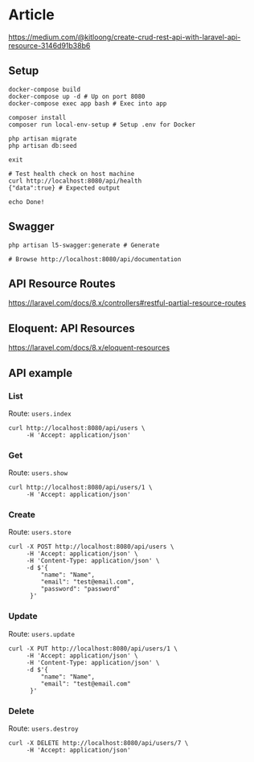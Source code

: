 # Article

https://medium.com/@kitloong/create-crud-rest-api-with-laravel-api-resource-3146d91b38b6

## Setup

```shell
docker-compose build
docker-compose up -d # Up on port 8080
docker-compose exec app bash # Exec into app

composer install
composer run local-env-setup # Setup .env for Docker

php artisan migrate
php artisan db:seed

exit

# Test health check on host machine
curl http://localhost:8080/api/health
{"data":true} # Expected output

echo Done!
```

## Swagger

```shell
php artisan l5-swagger:generate # Generate

# Browse http://localhost:8080/api/documentation
```

## API Resource Routes

https://laravel.com/docs/8.x/controllers#restful-partial-resource-routes

## Eloquent: API Resources

https://laravel.com/docs/8.x/eloquent-resources

## API example

### List

Route: `users.index`

```shell
curl http://localhost:8080/api/users \
     -H 'Accept: application/json'
```

### Get

Route: `users.show`

```shell
curl http://localhost:8080/api/users/1 \
     -H 'Accept: application/json'
```

### Create

Route: `users.store`

```shell
curl -X POST http://localhost:8080/api/users \
     -H 'Accept: application/json' \
     -H 'Content-Type: application/json' \
     -d $'{
         "name": "Name",
         "email": "test@email.com",
         "password": "password"
      }'
```

### Update

Route: `users.update`

```shell
curl -X PUT http://localhost:8080/api/users/1 \
     -H 'Accept: application/json' \
     -H 'Content-Type: application/json' \
     -d $'{
         "name": "Name",
         "email": "test@email.com"
      }'
```

### Delete

Route: `users.destroy`

```shell
curl -X DELETE http://localhost:8080/api/users/7 \
     -H 'Accept: application/json'
```
